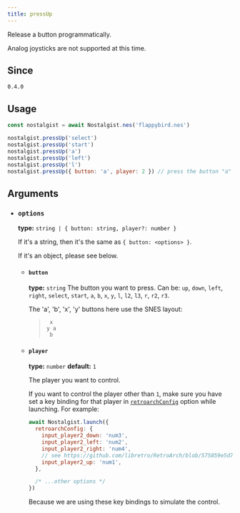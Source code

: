 ```yaml
---
title: pressUp
---
```


Release a button programmatically.

Analog joysticks are not supported at this time.

## Since
`0.4.0`

## Usage
```js
const nostalgist = await Nostalgist.nes('flappybird.nes')

nostalgist.pressUp('select')
nostalgist.pressUp('start')
nostalgist.pressUp('a')
nostalgist.pressUp('left')
nostalgist.pressUp('l')
nostalgist.pressUp({ button: 'a', player: 2 }) // press the button "a" on player 2's controller
```

## Arguments
+ ### `options`

  **type:** `string | { button: string, player?: number }`

  If it's a string, then it's the same as `{ button: <options> }`.

  If it's an object, please see below.

  + #### `button`
    **type:** `string`
    The button you want to press. Can be: `up`, `down`, `left`, `right`, `select`, `start`, `a`, `b`, `x`, `y`, `l`, `l2`, `l3`, `r`, `r2`, `r3`.

    The 'a', 'b', 'x', 'y' buttons here use the SNES layout:
    > <pre><code> x<br>y a<br> b</code></pre>

  + #### `player`
    **type:** `number` **default:** `1`

    The player you want to control.

    If you want to control the player other than `1`, make sure you have set a key binding for that player in [`retroarchConfig`](/apis/launch#retroarchconfig) option while launching.
    For example:
    ```js
    await Nostalgist.launch({
      retroarchConfig: {
        input_player2_down: 'num3',
        input_player2_left: 'num2',
        input_player2_right: 'num4',
        // see https://github.com/libretro/RetroArch/blob/575859e5d76d921cb490f55afcd0bbca90d4a742/retroarch.cfg#L468-L483
        input_player2_up: 'num1',
      },

      /* ...other options */
    })
    ```
    Because we are using these key bindings to simulate the control.
